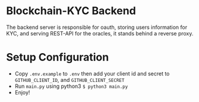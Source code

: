 # Blockchain-KYC Backend

The backend server is responsible for oauth, storing users information for KYC, and serving REST-API for the oracles, it stands behind a reverse proxy.

# Setup Configuration
- Copy `.env.example` to `.env` then add your client id and secret to `GITHUB_CLIENT_ID`, and `GITHUB_CLIENT_SECRET` 
- Run `main.py` using python3 `$ python3 main.py` 
- Enjoy!